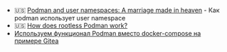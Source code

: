 - 🇺🇸 [Podman and user namespaces: A marriage made in heaven](https://opensource.com/article/18/12/podman-and-user-namespaces) - Как podman использует user namespace
- 🇺🇸 [How does rootless Podman work?](https://opensource.com/article/19/2/how-does-rootless-podman-work)
- [Используем функционал Podman вместо docker-compose на примере Gitea](https://habr.com/ru/articles/705614/)